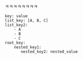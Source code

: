 ㅋㅋㅋㅋㅋㅋㅋㅋ  
```plain text  
key: value
list_key: [A, B, C]
list_key2:
    - A
    - B
    - C
root_key:
    nested_key1:
       nested_key2: nested_value  
```  
